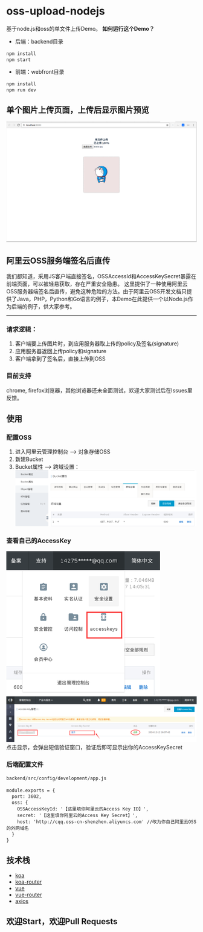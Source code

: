 # oss-upload-nodejs

基于node.js和oss的单文件上传Demo。
**如何运行这个Demo？**
- 后端：backend目录

```
npm install
npm start
```

- 前端：webfront目录

```
npm install
npm run dev
```

## 单个图片上传页面，上传后显示图片预览
![image](./images/localhost.png)

## 阿里云OSS服务端签名后直传
我们都知道，采用JS客户端直接签名，OSSAccessId和AccessKeySecret暴露在前端页面，可以被轻易获取，存在严重安全隐患。
这里提供了一种使用阿里云OSS服务器端签名后直传，避免这种危险的方法。由于阿里云OSS开发文档只提供了Java，PHP，Python和Go语言的例子，本Demo在此提供一个以Node.js作为后端的例子，供大家参考。
***
### 请求逻辑：
1. 客户端要上传图片时，到应用服务器取上传的policy及签名(signature)
2. 应用服务器返回上传policy和signature
3. 客户端拿到了签名后，直接上传到OSS

### 目前支持
chrome, firefox浏览器，其他浏览器还未全面测试，欢迎大家测试后在Issues里反馈。

## 使用
### 配置OSS
1. 进入阿里云管理控制台 --> 对象存储OSS
2. 新建Bucket
3. Bucket属性 --> 跨域设置：
![image](./images/cors.png)

### 查看自己的AccessKey
![image](./images/accesskey.png)
![image](./images/accesskey2.png)
点击显示，会弹出短信验证窗口，验证后即可显示出你的AccessKeySecret

### 后端配置文件
```
backend/src/config/development/app.js

module.exports = {
  port: 3602,
  oss: {
    OSSAccessKeyId: '【这里填你阿里云的Access Key ID】',
    secret: '【这里填你阿里云的Access Key Secret】',
    host: 'http://cqq.oss-cn-shenzhen.aliyuncs.com' //改为你自己阿里云OSS的外网域名
  }
}

```
## 技术栈
- [koa](http://koajs.com/)
- [koa-router](https://github.com/alexmingoia/koa-router)
- [vue](http://cn.vuejs.org/)
- [vue-router](https://router.vuejs.org/)
- [axios](https://github.com/mzabriskie/axios)

## 欢迎Start，欢迎Pull Requests
